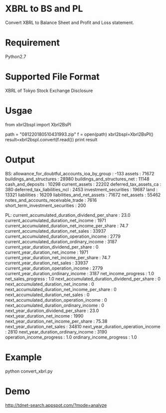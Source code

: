 # XBRL to BS and PL

Convert XBRL to Balance Sheet and Profit and Loss statement.

# Requirement

Python2.7

# Supported File Format

XBRL of Tokyo Stock Exchange Disclosure

# Usgae

from xbrl2bspl import Xbrl2BsPl

path = "081220180510431993.zip"
f = open(path)
xbrl2bspl=Xbrl2BsPl()
result=xbrl2bspl.convert(f.read())
print result

# Output

BS:
allowance_for_doubtful_accounts_ioa_by_group                 : -133
assets                                                       : 71672
buildings_and_structures                                     : 28980
buildings_and_structures_net                                 : 11148
cash_and_deposits                                            : 10298
current_assets                                               : 22202
deferred_tax_assets_ca                                       : 380
deferred_tax_liabilities_ncl                                 : 2453
investment_securities                                        : 19687
land                                                         : 13321
liabilities                                                  : 16209
liabilities_and_net_assets                                   : 71672
net_assets                                                   : 55462
notes_and_accounts_receivable_trade                          : 7616
short_term_investment_securities                             : 200

PL:
current_accumulated_duration_dividend_per_share              : 23.0
current_accumulated_duration_net_income                      : 1971
current_accumulated_duration_net_income_per_share            : 74.7
current_accumulated_duration_net_sales                       : 33937
current_accumulated_duration_operation_income                : 2779
current_accumulated_duration_ordinary_income                 : 3187
current_year_duration_dividend_per_share                     : 0
current_year_duration_net_income                             : 1971
current_year_duration_net_income_per_share                   : 74.7
current_year_duration_net_sales                              : 33937
current_year_duration_operation_income                       : 2779
current_year_duration_ordinary_income                        : 3187
net_income_progress                                          : 1.0
net_sales_progress                                           : 1.0
next_accumulated_duration_dividend_per_share                 : 0
next_accumulated_duration_net_income                         : 0
next_accumulated_duration_net_income_per_share               : 0
next_accumulated_duration_net_sales                          : 0
next_accumulated_duration_operation_income                   : 0
next_accumulated_duration_ordinary_income                    : 0
next_year_duration_dividend_per_share                        : 23.0
next_year_duration_net_income                                : 1990
next_year_duration_net_income_per_share                      : 75.38
next_year_duration_net_sales                                 : 34810
next_year_duration_operation_income                          : 2810
next_year_duration_ordinary_income                           : 3190
operation_income_progress                                    : 1.0
ordinary_income_progress                                     : 1.0

# Example

python convert_xbrl.py

# Demo

http://tdnet-search.appspot.com/?mode=analyze
